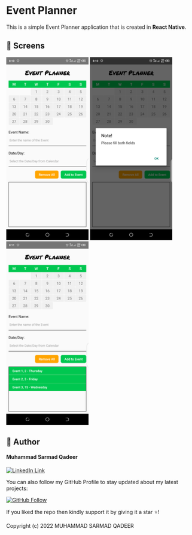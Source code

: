 # Event Planner

This is a simple Event Planner application that is created in **React Native**.

## :camera_flash: Screens

<img src="./assets/screenshots/screenshot-1.png" width=220> <img src="./assets/screenshots/screenshot-2.png" width=220> <img src="./assets/screenshots/screenshot-3.png" width=220>

## 🧑 Author

#### Muhammad Sarmad Qadeer

[![LinkedIn Link](https://img.shields.io/badge/Connect-Sarmad-blue.svg?logo=linkedin&longCache=true&style=social&label=Connect)](https://www.linkedin.com/in/msarmadqadeer/)

You can also follow my GitHub Profile to stay updated about my latest projects:

[![GitHub Follow](https://img.shields.io/badge/Connect-Sarmad-blue.svg?logo=Github&longCache=true&style=social&label=Follow)](https://github.com/MSarmadQadeer)

If you liked the repo then kindly support it by giving it a star ⭐!

Copyright (c) 2022 MUHAMMAD SARMAD QADEER
